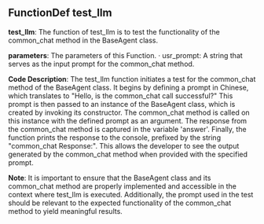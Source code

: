 ## FunctionDef test_llm
**test_llm**: The function of test_llm is to test the functionality of the common_chat method in the BaseAgent class.

**parameters**: The parameters of this Function.
· usr_prompt: A string that serves as the input prompt for the common_chat method.

**Code Description**: The test_llm function initiates a test for the common_chat method of the BaseAgent class. It begins by defining a prompt in Chinese, which translates to "Hello, is the common_chat call successful?" This prompt is then passed to an instance of the BaseAgent class, which is created by invoking its constructor. The common_chat method is called on this instance with the defined prompt as an argument. The response from the common_chat method is captured in the variable 'answer'. Finally, the function prints the response to the console, prefixed by the string "common_chat Response:". This allows the developer to see the output generated by the common_chat method when provided with the specified prompt.

**Note**: It is important to ensure that the BaseAgent class and its common_chat method are properly implemented and accessible in the context where test_llm is executed. Additionally, the prompt used in the test should be relevant to the expected functionality of the common_chat method to yield meaningful results.
